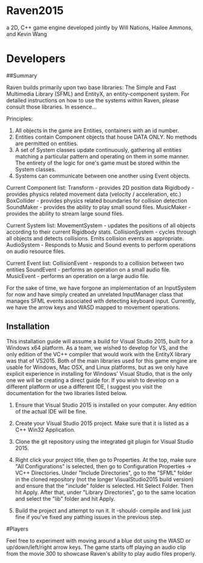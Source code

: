 # Raven2015
a 2D, C++ game engine developed jointly by Will Nations, Hailee Ammons, and Kevin Wang 

# Developers
##Summary

Raven builds primarily upon two base libraries: The Simple and Fast Multimedia Library (SFML) and EntityX, an entity-component system. For detailed instructions on how to use the systems within Raven, please consult those libraries. In essence...

Principles:
1. All objects in the game are Entities, containers with an id number.
2. Entities contain Component objects that house DATA ONLY. No methods are permitted on entities.
3. A set of System classes update continuously, gathering all entities matching a particular pattern and operating on them in some manner. The entirety of the logic for one's game must be stored within the System classes.
4. Systems can communicate between one another using Event objects.

Current Component list:
Transform - provides 2D position data
Rigidbody - provides physics related movement data (velocity / acceleration, etc.)
BoxCollider - provides physics related boundaries for collision detection
SoundMaker - provides the ability to play small sound files.
MusicMaker - provides the ability to stream large sound files.

Current System list:
MovementSystem - updates the positions of all objects according to their current Rigidbody stats.
CollisionSystem - cycles through all objects and detects collisions. Emits collision events as appropriate.
AudioSystem - Responds to Music and Sound events to perform operations on audio resource files.

Current Event list:
CollisionEvent - responds to a collision between two entities
SoundEvent - performs an operation on a small audio file.
MusicEvent - performs an operation on a large audio file.

For the sake of time, we have forgone an implementation of an InputSystem for now and have simply created an unrelated InputManager class that manages SFML events associated with detecting keyboard input. Currently, we have the arrow keys and WASD mapped to movement operations.

## Installation

This installation guide will assume a build for Visual Studio 2015, built for a Windows x64 platform. As a team, we wished to develop for VS, and the only edition of the VC++ compiler that would work with the EntityX library was that of VS2015. Both of the main libraries used for this game engine are usable for Windows, Mac OSX, and Linux platforms, but as we only have explicit experience in installing for Windows' Visual Studio, that is the only one we will be creating a direct guide for. If you wish to develop on a different platform or use a different IDE, I suggest you visit the documentation for the two libraries listed below.

1. Ensure that Visual Studio 2015 is installed on your computer. Any edition of the actual IDE will be fine.

2. Create your Visual Studio 2015 project. Make sure that it is listed as a C++ Win32 Application.

3. Clone the git repository using the integrated git plugin for Visual Studio 2015.

4. Right click your project title, then go to Properties. At the top, make sure "All Configurations" is selected, then go to Configuration Properties -> VC++ Directories. Under "Include Directories", go to the "SFML" folder in the cloned repository (not the longer VisualStudio2015 build version) and ensure that the "include" folder is selected. Hit Select Folder. Then hit Apply. After that, under "Library Directories", go to the same location and select the "lib" folder and hit Apply.

5. Build the project and attempt to run it. It -should- compile and link just fine if you've fixed any pathing issues in the previous step.

#Players

Feel free to experiment with moving around a blue dot using the WASD or up/down/left/right arrow keys. The game starts off playing an audio clip from the movie 300 to showcase Raven's ability to play audio files properly.
